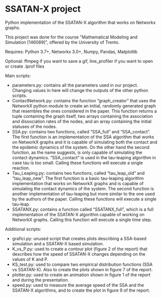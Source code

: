 # SSATAN-X project

Python implementation of the SSATAN-X algorithm that works on Networkx graphs. 

This project was done for the course "Mathematical Modeling and Simulation [146089]", offered by the University of Trento. 

Requires: Python 3.7+, Networkx 3.0+, Numpy, Pandas, Matplotlib

Optional: ffmpeg if you want to save a gif, line_profiler if you want to open or create .lprof files

Main scripts:
 - parameters.py: contains all the parameters used in our project. Changing values in here will change the outputs of the other python scripts.
 - ContactNetwork.py: contains the function “graph_creator” that uses the NetworkX python module to create an initial, randomly generated graph that resembles the ones considered in the paper. This function returns a tuple containing the graph itself, two arrays containing the association and dissociation rates of the nodes, and an array containing the initial statuses of the nodes.
 - SSA.py: contains two functions, called “SSA_full” and “SSA_contact”. The first function is an implementation of the SSA algorithm that works on NetworkX graphs and it is capable of simulating both the contact and the epidemic dynamics of the system. On the other hand the second function, as the name suggests, is only capable of simulating the contact dynamics. “SSA_contact” is used in the tau-leaping algorithm in case tau is too small. Calling these functions will execute a single reaction.
 - Tau_Leaping.py: contains two functions, called “tau_leap_old” and “tau_leap_new”. The first function is a basic tau-leaping algorithm implementation that works on NetworkX graphs and is capable of simulating the contact dynamics of the system. The second function is another implementation of tau-leaping but more similar to the one used by the authors of the paper. Calling these functions will execute a single tau-leap.
 - SSATANX.py: contains a function called “SSATANX_full”, which is a full implementation of the SSATAN-X algorithm capable of working on NetworkX graphs. Calling this function will execute a single time step. 

Additional scripts:
 - grafici.py: unused script that creates plots describing a SSA-based simulation and a SSATAN-X based simulation. 
 - K_vs_P.py: used to create a contour plot (figure 2 of the report) that describes how the speed of SSATAN-X changes depending on the values of K and P.
 - KS_test.py: used to compare two empirical distribution functions (SSA vs SSATAN-X). Also to create the plots shown in figure 7 of the report.
 - plotter.py: used to create an animation shown in figure 1 of the report and during the presentation.
 - speed.py: used to measure the average speed of the SSA and the SSATAN-X algorithms, and to create the plot in figure 9 of the report.
